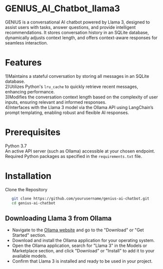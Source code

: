 # GENIUS_AI_Chatbot_llama3
GENIUS is a conversational AI chatbot powered by Llama 3, designed to assist users with tasks, answer questions, and provide intelligent recommendations. It stores conversation history in an SQLite database, dynamically adjusts context length, and offers context-aware responses for seamless interaction.

# Features

1)Maintains a stateful conversation by storing all messages in an SQLite database.  
2)Utilizes Python's `lru_cache` to quickly retrieve recent messages, enhancing performance.  
3)Modifies the conversation context length based on the complexity of user inputs, ensuring relevant and informed responses.  
4)Interfaces with the Llama 3 model via the Ollama API using LangChain’s prompt templating, enabling robust and flexible AI responses.


# Prerequisites
Python 3.7  
An active API server (such as Ollama) accessible at your chosen endpoint.  
Required Python packages as specified in the `requirements.txt` file.

# Installation  
Clone the Repository
```bash
   git clone https://github.com/yourusername/genius-ai-chatbot.git
   cd genius-ai-chatbot
```
## Downloading Llama 3 from Ollama
- Navigate to the [Ollama website](https://ollama.ai) and go to the "Download" or "Get Started" section.
- Download and install the Ollama application for your operating system.
- Open the Ollama application, search for "Llama 3" in the Models or Marketplace section, and click "Download" or "Install" to add it to your available models.
- Confirm that Llama 3 is installed and ready to be used in your project.

